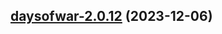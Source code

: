 

## [daysofwar-2.0.12](https://github.com/truecharts/charts/compare/daysofwar-2.0.11...daysofwar-2.0.12) (2023-12-06)

